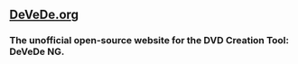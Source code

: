 ## [DeVeDe.org](https://devede.org/)

### The unofficial open-source website for the DVD Creation Tool: DeVeDe NG.

